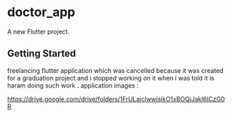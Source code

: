 # doctor_app

A new Flutter project.

## Getting Started
freelancing flutter application which was cancelled because it was created for a graduation project and i stopped working on it when i was told it is haram doing such work .
application images :

https://drive.google.com/drive/folders/1FrULajclwwisikO1xBOQjJakl6ICzG0R
